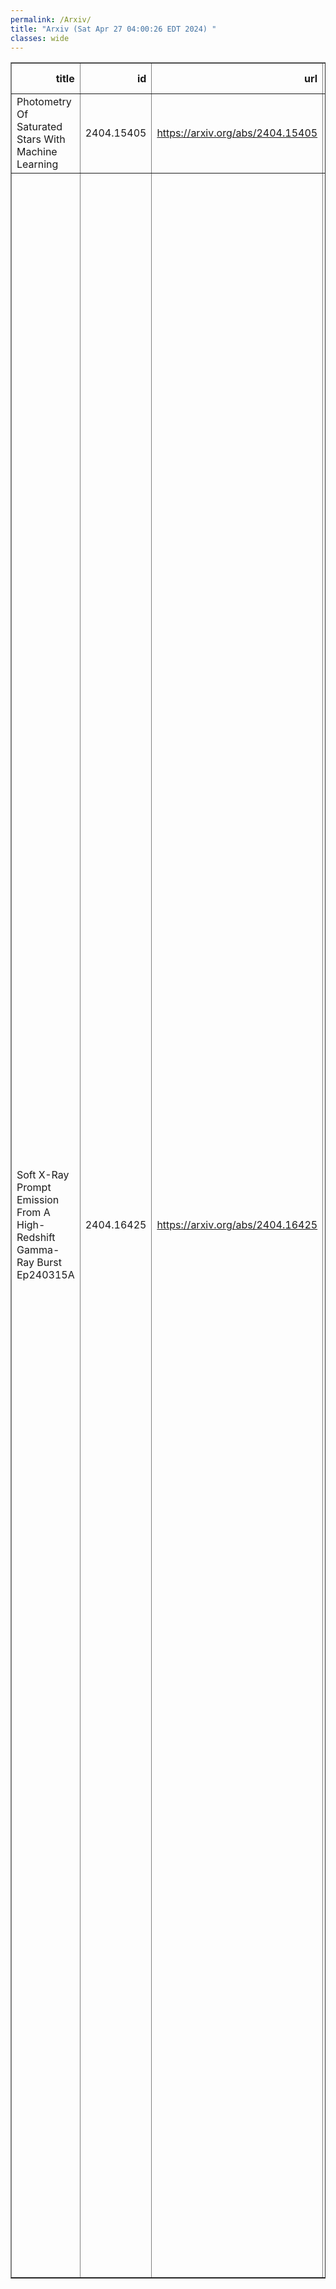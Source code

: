 ```yaml
---
permalink: /Arxiv/
title: "Arxiv (Sat Apr 27 04:00:26 EDT 2024) "
classes: wide
---
```

<table border="1" class="dataframe">
  <thead>
    <tr style="text-align: right;">
      <th>title</th>
      <th>id</th>
      <th>url</th>
      <th>authors</th>
      <th>Local Authors</th>
    </tr>
  </thead>
  <tbody>
    <tr>
      <td>Photometry Of Saturated Stars With Machine Learning</td>
      <td>2404.15405</td>
      <td><a href="https://arxiv.org/abs/2404.15405" target="_blank">https://arxiv.org/abs/2404.15405</a></td>
      <td>Dominek Winecki, Christopher S. Kochanek</td>
      <td>Christopher Kochanek</td>
    </tr>
    <tr>
      <td>Soft X-Ray Prompt Emission From A High-Redshift Gamma-Ray Burst   Ep240315A</td>
      <td>2404.16425</td>
      <td><a href="https://arxiv.org/abs/2404.16425" target="_blank">https://arxiv.org/abs/2404.16425</a></td>
      <td>Y. Liu, H. Sun, D. Xu, D. S. Svinkin, J. Delaunay, N. R. Tanvir, H. Gao, C. Zhang, Y. Chen, X. -F. Wu, B. Zhang, W. Yuan, J. An, G. Bruni, D. D. Frederiks, G. Ghirlanda, J. -W. Hu, A. Li, C. -K. Li, J. -D. Li, D. B. Malesani, L. Piro, G. Raman, R. Ricci, E. Troja, S. D. Vergani, Q. -Y. Wu, J. Yang, B. -B. Zhang, Z. -P. Zhu, A. De Ugarte Postigo, A. G. Demin, D. Dobie, Z. Fan, S. -Y. Fu, J. P. U. Fynbo, J. -J. Geng, G. Gianfagna, Y. -D. Hu, Y. -F. Huang, S. -Q. Jiang, P. G. Jonker, Y. Julakanti, J. A. Kennea, A. A. Kokomov, E. Kuulkers, W. -H. Lei, J. K. Leung, A. J. Levan, D. -Y. Li, Y. Li, S. P. Littlefair, X. Liu, A. L. Lysenko, Y. -N. Ma, A. Martin-Carrillo, P. O'Brien, T. Parsotan, J. Quirola-Vasquez, A. V. Ridnaia, S. Ronchini, A. Rossi, D. Mata-Sanchez, B. Schneider, R. -F. Shen, A. L. Thakur, A. Tohuvavohu, M. A. P. Torres, A. E. Tsvetkova, M. V. Ulanov, J. -J. Wei, D. Xiao, Y. -H. I. Yin, M. Bai, V. Burwitz, Z. -M. Cai, F. -S. Chen, H. -L. Chen, T. -X. Chen, W. Chen, Y. -F. Chen, Y. -H. Chen, H. -Q. Cheng, C. -Z. Cui, W. -W. Cui, Y. -F. Dai, Z. -G. Dai, J. Eder, D. -W. Fan, C. Feldman, H. Feng, Z. Feng, P. Friedrich, X. Gao, J. Guan, D. -W Han, J. Han, D. -J. Hou, H. -B. Hu, T. Hu, M. -H. Huang, J. Huo, I. Hutchinson, Z. Ji, S. -M. Jia, Z. -Q. Jia, B. -W. Jiang, C. -C. Jin, G. Jin, J. -J. Jin, A. Keereman, H. Lerman, J. -F. Li, L. -H. Li, M. -S. Li, W. Li, Z. -D. Li, T. -Y. Lian, E. -W. Liang, Z. -X. Ling, C. -Z. Liu, H. -Y. Liu, H. -Q. Liu, M. -J. Liu, Y. -R. Liu, F. -J. Lu, H. -J. Lu, L. -D. Luo, F. L. Ma, J. Ma, J. -R. Mao, X. Mao, M. Mchugh, N. Meidinger, K. Nandra, J. P. Osborne, H. -W. Pan, X. Pan, M. E. Ravasio, A. Rau, N. Rea, U. Rehman, J. Sanders, A. Santovincenzo, L. -M. Song, J. Su, L. -J. Sun, S. -L. Sun, X. -J. Sun, Y. -Y. Tan, Q. -J. Tang, Y. -H. Tao, J. -Z. Tong, H. Wang, J. Wang, L. Wang, W. -X. Wang, X. -F. Wang, X. -Y. Wang, Y. -L. Wang, Y. -S. Wang, D. -M. Wei, R. Willingale, S. -L. Xiong, H. -T. Xu, J. -J. Xu, X. -P. Xu, Y. -F. Xu, Z. Xu, C. -B. Xue, Y. -L. Xue, A. -L. Yan, F. Yang, H. -N. Yang, X. -T. Yang, Y. -J Yang, Y. -W. Yu, J. Zhang, M. Zhang, S. -N. Zhang, W. -D. Zhang, W. -J. Zhang, Y. -H. Zhang, Z. Zhang, Z. Zhang, Z. -L. Zhang, D. -H. Zhao, H. -S. Zhao, X. -F. Zhao, Z. -J. Zhao, L. -X. Zhou, Y. -L. Zhou, Y. -X. Zhu, Z. -C. Zhu, X. -X. Zuo</td>
      <td>Ji Wang</td>
    </tr>
  </tbody>
</table>